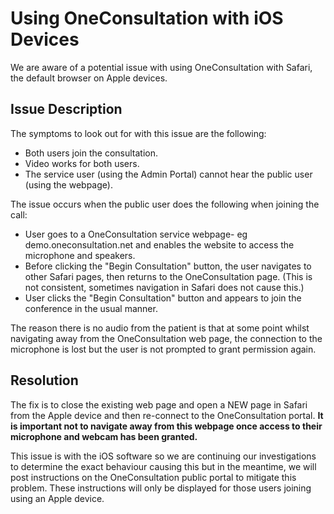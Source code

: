 # Using OneConsultation with iOS Devices

We are aware of a potential issue with using OneConsultation with Safari, the default browser on Apple devices.

## Issue Description

The symptoms to look out for with this issue are the following:
	
 * Both users join the consultation.
 * Video works for both users.
 * The service user (using the Admin Portal)  cannot hear the public user (using the webpage).

The issue occurs when the public user does the following when joining the call:
	
* User goes to a OneConsultation service webpage- eg demo.oneconsultation.net and enables the website to access the microphone and speakers.
* Before clicking the "Begin Consultation" button, the user navigates to other Safari pages, then returns to the OneConsultation page. (This is not consistent, sometimes navigation in Safari does not cause this.)
* User clicks the "Begin Consultation" button and appears to join the conference in the usual manner.

The reason there is no audio from the patient is that at some point whilst navigating away from the OneConsultation web page, the connection to the microphone is lost but the user is not prompted to grant permission again.

## Resolution 

The fix is to close the existing web page and open a NEW page in Safari from the Apple device and then re-connect to the OneConsultation portal.  **It is important not to navigate away from this webpage once access to their microphone and webcam has been granted.**

This issue is with the iOS software so we are continuing our investigations to determine the exact behaviour causing this but in the meantime, we will post instructions on the OneConsultation public portal to mitigate this problem.  These instructions will only be displayed for those users joining using an Apple device.
